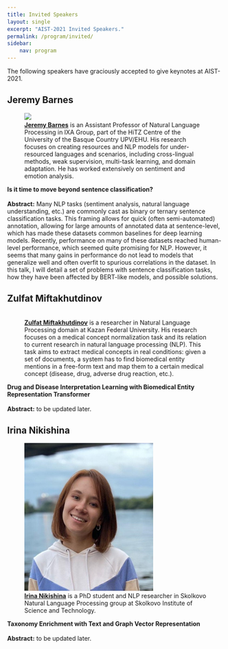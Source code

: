 ```yaml
---
title: Invited Speakers
layout: single
excerpt: "AIST-2021 Invited Speakers."
permalink: /program/invited/
sidebar: 
    nav: program
---
```


The following speakers have graciously accepted to give keynotes at AIST-2021.<br>

## Jeremy Barnes

<figure>
  <a href="https://jerbarnes.github.io/"><img width="300" src="https://www.mn.uio.no/ifi/english/people/aca/jeremycb/jeremycb.jpg"></a>
  <figcaption><strong><a href="https://www.unive.it/pag/18669/?tx_news_pi1%5Bnews%5D=1514&cHash=6fb2d08f42d9112b0d582cca08db515f">Jeremy Barnes</a></strong> is an Assistant Professor of Natural Language Processing in IXA Group, part of the HiTZ Centre of the University of the Basque Country UPV/EHU. His research focuses on creating resources and NLP models for under-resourced languages and scenarios, including cross-lingual methods, weak supervision, multi-task learning, and domain adaptation. He has worked extensively on sentiment and emotion analysis.</figcaption>
</figure>

<b>Is it time to move beyond sentence classification?</b> <br/> <br/>
<b>Abstract:</b> Many NLP tasks (sentiment analysis, natural language understanding, etc.) are commonly cast as binary or ternary sentence classification tasks. This framing allows for quick (often semi-automated) annotation, allowing for large amounts of annotated data at sentence-level, which has made these datasets common baselines for deep learning models. Recently, performance on many of these datasets reached human-level performance, which seemed quite promising for NLP. However, it seems that many gains in performance do not lead to models that generalize well and often overfit to spurious correlations in the dataset. In this talk, I will detail a set of problems with sentence classification tasks, how they have been affected by BERT-like models, and possible solutions.

## Zulfat Miftakhutdinov

<figure>
  <a href="https://scholar.google.ru/citations?user=cL4eju0AAAAJ&hl=ru"><img width="300" src=""></a>
  <figcaption><strong><a href="https://www.unive.it/pag/18669/?tx_news_pi1%5Bnews%5D=1514&cHash=6fb2d08f42d9112b0d582cca08db515f">Zulfat Miftakhutdinov</a></strong> is a researcher in Natural Language Processing domain at Kazan Federal University. His research focuses on a medical concept normalization task and its relation to current research in natural language processing (NLP). This task aims to extract medical concepts in real conditions: given a set of documents, a system has to find biomedical entity mentions in a free-form text and map them to a certain medical concept (disease, drug, adverse drug reaction, etc.).</figcaption>
</figure>

<b>Drug and Disease Interpretation Learning with Biomedical Entity Representation Transformer</b> <br/> <br/>
<b>Abstract:</b> to be updated later.

## Irina Nikishina

<figure>
  <a href="https://crei.skoltech.ru/cdise/people/irinanikishina"><img width="300" src="/assets/images/nikishina.jpg"></a>
  <figcaption><strong><a href="https://www.unive.it/pag/18669/?tx_news_pi1%5Bnews%5D=1514&cHash=6fb2d08f42d9112b0d582cca08db515f">Irina Nikishina</a></strong> is a PhD student and NLP researcher in Skolkovo Natural Language Processing group at Skolkovo Institute of Science and Technology.</figcaption>
</figure>

<b>Taxonomy Enrichment with Text and Graph Vector Representation</b> <br/> <br/>
<b>Abstract:</b> to be updated later.
